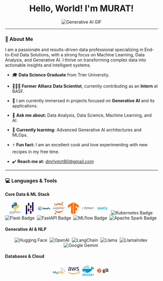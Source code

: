 <h1 align="center">
  Hello, World! I'm MURAT!
</h1>

<p align="center">
  <img src="https://media4.giphy.com/media/v1.Y2lkPTc5MGI3NjExZWc1YzUxNTFnNjgxcWNpZWxyenR3bTI3OThwNm1tdXdjYWN4bTloNyZlcD12MV9pbnRlcm5hbF9naWZfYnlfaWQmY3Q9Zw/JWuBH9rCO2uZuHBFpm/giphy.gif" width="600" height="300" alt="Generative AI GIF">
</p>

---

### 🌟 About Me

I am a passionate and results-driven data professional specializing in End-to-End Data Solutions, with a strong focus on Machine Learning, Data Analysis, and Generative AI. I thrive on transforming complex data into actionable insights and intelligent systems.

- 🎓 **Data Science Graduate** from Trier University.
  
- 👨🏻‍💻 **Former Allianz Data Scientist**, currently contributing as an **Intern** at BASF.
  
- 🔭 I am currently immersed in projects focused on **Generative AI** and its applications.
  
- 💬 **Ask me about:** Data Analysis, Data Science, Machine Learning, and AI.
  
- 🧠 **Currently learning:** Advanced Generative AI architectures and MLOps.
  
- ⚡ **Fun fact:** I am an excellent cook and love experimenting with new recipes in my free time.
  
- ✔️ **Reach me at:** [dmrlymrt80@gmail.com](mailto:dmrlymrt80@gmail.com)

---

### 💻 Languages & Tools

#### **Core Data & ML Stack**
<p align="center">
  <img src="https://github.com/devicons/devicon/blob/master/icons/python/python-original-wordmark.svg" title="Python" alt="Python" width="40" height="40"/>&nbsp;
  <img src="https://github.com/devicons/devicon/blob/master/icons/pandas/pandas-original.svg" title="Pandas" alt="Pandas" width="40" height="40"/>&nbsp;
  <img src="https://github.com/devicons/devicon/blob/master/icons/numpy/numpy-original-wordmark.svg" title="NumPy" alt="NumPy" width="40" height="40"/>&nbsp;
  <img src="https://github.com/devicons/devicon/blob/master/icons/jupyter/jupyter-original-wordmark.svg" title="Jupyter" alt="Jupyter" width="40" height="40"/>&nbsp;
  <img src="https://github.com/devicons/devicon/blob/master/icons/tensorflow/tensorflow-original.svg" title="TensorFlow" alt="TensorFlow" width="40" height="40"/>&nbsp;
  <img src="https://github.com/devicons/devicon/blob/master/icons/pytorch/pytorch-original-wordmark.svg" title="PyTorch" alt="PyTorch" width="40" height="40"/>&nbsp;
  <img src="https://raw.githubusercontent.com/github/explore/8cf1837393d83900e767cc895dcc814d053e2ffe/topics/spacy/spacy.png" title="spaCy" alt="spaCy" width="40" height="40"/>&nbsp;
  <img src="https://img.shields.io/badge/Kubernetes-326CE5?style=for-the-badge&logo=kubernetes&logoColor=white" alt="Kubernetes Badge" width="80" height="80"/>&nbsp;
  <img src="https://img.shields.io/badge/Flask-000000?style=for-the-badge&logo=flask&logoColor=white" alt="Flask Badge" width="80" height="80"/>&nbsp;
  <img src="https://img.shields.io/badge/FastAPI-009688?style=for-the-badge&logo=fastapi&logoColor=white" alt="FastAPI Badge" width="80" height="80"/>&nbsp;
  <img src="https://img.shields.io/badge/MLflow-000000?style=for-the-badge&logo=mlflow&logoColor=white" alt="MLflow Badge" width="80" height="80"/>&nbsp;
  <img src="https://img.shields.io/badge/Apache%20Spark-E25A1C?style=for-the-badge&logo=apache-spark&logoColor=white" alt="Apache Spark Badge" width="80" height="80"/>&nbsp;
  </p>

#### **Generative AI & NLP**
<p align="center">
  <img src="https://huggingface.co/front/assets/huggingface_logo.svg" title="Hugging Face" alt="Hugging Face" width="40" height="40"/>&nbsp;
  <img src="https://www.vectorlogo.zone/logos/openai/openai-icon.svg" title="OpenAI" alt="OpenAI" width="40" height="40"/>&nbsp;
  <img src="https://vectorlogoseek.com/wp-content/uploads/2021/01/langchain-logo-vector.png" title="LangChain" alt="LangChain" width="40" height="40"/>&nbsp;
  <img src="https://raw.githubusercontent.com/raghav-maheshwari/icons/main/llama.svg" title="Llama" alt="Llama" width="40" height="40"/>&nbsp;
  <img src="https://raw.githubusercontent.com/jupyter/jupyter/main/docs/static/logo.svg" title="LlamaIndex" alt="LlamaIndex" width="40" height="40"/>&nbsp;
  <img src="https://www.vectorlogo.zone/logos/google_cloud/google_cloud-icon.svg" title="Google Gemini" alt="Google Gemini" width="40" height="40"/>&nbsp;
</p>

#### **Databases & Cloud**
<p align="center">
  <img src="https://github.com/devicons/devicon/blob/master/icons/mysql/mysql-original-wordmark.svg" title="MySQL" alt="MySQL" width="40" height="40"/>&nbsp;
  <img src="https://github.com/devicons/devicon/blob/master/icons/amazonwebservices/amazonwebservices-original-wordmark.svg" title="AWS" alt="AWS" width="40" height="40"/>&nbsp;
  <img src="https://github.com/devicons/devicon/blob/master/icons/docker/docker-plain-wordmark.svg" title="Docker" alt="Docker" width="40" height="40"/>&nbsp;
  <img src="https://github.com/devicons/devicon/blob/master/icons/git/git-original-wordmark.svg" title="Git" alt="Git" width="40" height="40"/>&nbsp;
</p>
